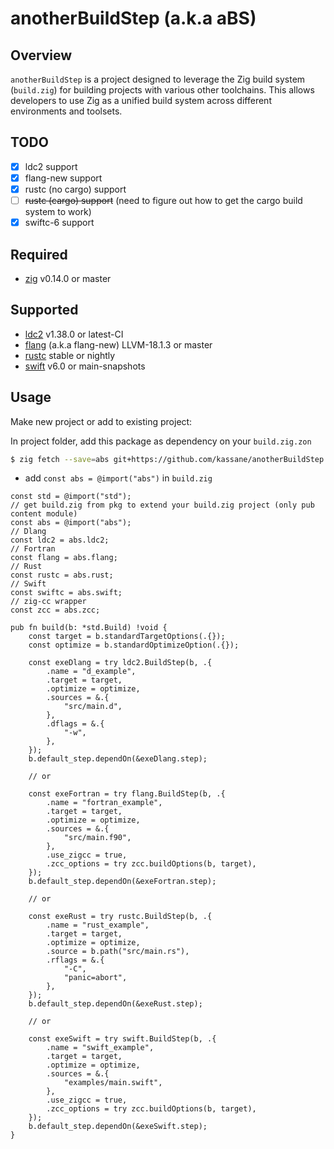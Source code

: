 # anotherBuildStep (a.k.a aBS)

## Overview

`anotherBuildStep` is a project designed to leverage the Zig build system (`build.zig`) for building projects with various other toolchains. This allows developers to use Zig as a unified build system across different environments and toolsets.

## TODO

- [x] ldc2 support
- [x] flang-new support
- [x] rustc (no cargo) support
- [ ] ~~rustc (cargo) support~~ (need to figure out how to get the cargo build system to work)
- [x] swiftc-6 support

## Required

- [zig](https://ziglang.org/download) v0.14.0 or master


## Supported

- [ldc2](https://ldc-developers.github.io/) v1.38.0 or latest-CI
- [flang](https://flang.llvm.org) (a.k.a flang-new) LLVM-18.1.3 or master
- [rustc](https://www.rust-lang.org/tools/install) stable or nightly
- [swift](https://swift.org/download/) v6.0 or main-snapshots


## Usage

Make new project or add to existing project:

In project folder, add this package as dependency on your `build.zig.zon`

```bash
$ zig fetch --save=abs git+https://github.com/kassane/anotherBuildStep
```
- add `const abs = @import("abs")` in `build.zig`

```zig
const std = @import("std");
// get build.zig from pkg to extend your build.zig project (only pub content module)
const abs = @import("abs");
// Dlang
const ldc2 = abs.ldc2;
// Fortran
const flang = abs.flang;
// Rust
const rustc = abs.rust;
// Swift
const swiftc = abs.swift;
// zig-cc wrapper
const zcc = abs.zcc;

pub fn build(b: *std.Build) !void {
    const target = b.standardTargetOptions(.{});
    const optimize = b.standardOptimizeOption(.{});
    
    const exeDlang = try ldc2.BuildStep(b, .{
        .name = "d_example",
        .target = target,
        .optimize = optimize,
        .sources = &.{
            "src/main.d",
        },
        .dflags = &.{
            "-w",
        },
    });
    b.default_step.dependOn(&exeDlang.step);

    // or
    
    const exeFortran = try flang.BuildStep(b, .{
        .name = "fortran_example",
        .target = target,
        .optimize = optimize,
        .sources = &.{
            "src/main.f90",
        },
        .use_zigcc = true,
        .zcc_options = try zcc.buildOptions(b, target),
    });
    b.default_step.dependOn(&exeFortran.step);

    // or

    const exeRust = try rustc.BuildStep(b, .{
        .name = "rust_example",
        .target = target,
        .optimize = optimize,
        .source = b.path("src/main.rs"),
        .rflags = &.{
            "-C",
            "panic=abort",
        },
    });
    b.default_step.dependOn(&exeRust.step);

    // or

    const exeSwift = try swift.BuildStep(b, .{
        .name = "swift_example",
        .target = target,
        .optimize = optimize,
        .sources = &.{
            "examples/main.swift",
        },
        .use_zigcc = true,
        .zcc_options = try zcc.buildOptions(b, target),
    });
    b.default_step.dependOn(&exeSwift.step);
}
```

